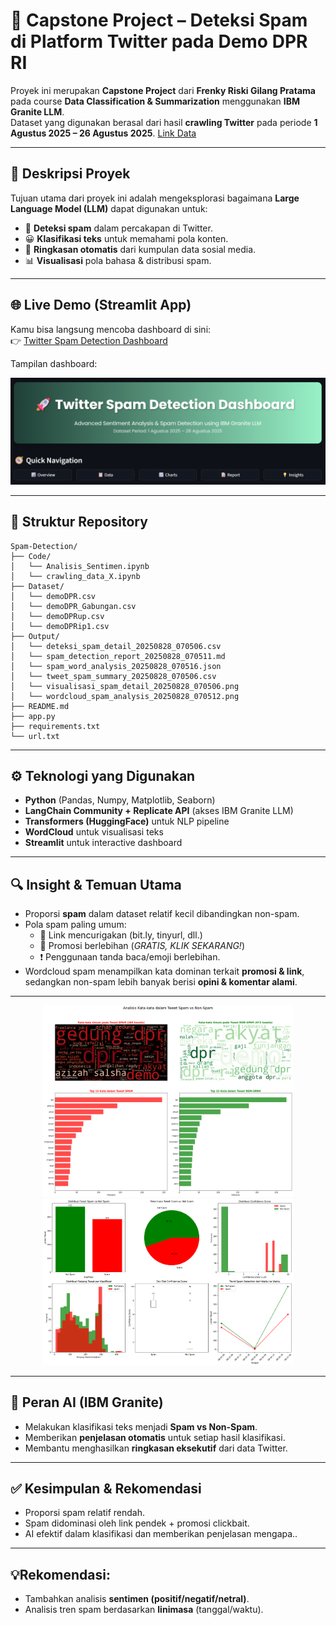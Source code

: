 # 🚀 Capstone Project – Deteksi Spam di Platform Twitter pada Demo DPR RI

Proyek ini merupakan **Capstone Project** dari **Frenky Riski Gilang Pratama** pada course **Data Classification & Summarization** menggunakan **IBM Granite LLM**.  
Dataset yang digunakan berasal dari hasil **crawling Twitter** pada periode **1 Agustus 2025 – 26 Agustus 2025**. [Link Data](https://drive.google.com/drive/folders/1JKTy0ssNl-akoB98IGyYdzWmGOVSw0oF)  

---

## 📌 Deskripsi Proyek
Tujuan utama dari proyek ini adalah mengeksplorasi bagaimana **Large Language Model (LLM)** dapat digunakan untuk:
- 🔎 **Deteksi spam** dalam percakapan di Twitter.  
- 😀 **Klasifikasi teks** untuk memahami pola konten.  
- 📝 **Ringkasan otomatis** dari kumpulan data sosial media.  
- 📊 **Visualisasi** pola bahasa & distribusi spam.  

---

## 🌐 Live Demo (Streamlit App)
Kamu bisa langsung mencoba dashboard di sini:  
👉 [Twitter Spam Detection Dashboard](https://twitter-spam-detection.streamlit.app/)  

Tampilan dashboard:  

<p align="center">
  <img src="Output/dahboard_st.png" alt="Dashboard Preview" width="600"/>
</p>

---

## 📂 Struktur Repository
```
Spam-Detection/
├── Code/
│   └── Analisis_Sentimen.ipynb
│   └── crawling_data_X.ipynb
├── Dataset/
│   └── demoDPR.csv
│   └── demoDPR_Gabungan.csv
│   └── demoDPRup.csv
│   └── demoDPRip1.csv
├── Output/
│   └── deteksi_spam_detail_20250828_070506.csv
│   └── spam_detection_report_20250828_070511.md
│   └── spam_word_analysis_20250828_070516.json
│   └── tweet_spam_summary_20250828_070506.csv
│   └── visualisasi_spam_detail_20250828_070506.png
│   └── wordcloud_spam_analysis_20250828_070512.png
├── README.md
├── app.py
├── requirements.txt
└── url.txt
```
---

## ⚙️ Teknologi yang Digunakan
- **Python** (Pandas, Numpy, Matplotlib, Seaborn)  
- **LangChain Community + Replicate API** (akses IBM Granite LLM)
- **Transformers (HuggingFace)** untuk NLP pipeline    
- **WordCloud** untuk visualisasi teks
- **Streamlit** untuk interactive dashboard    

---

## 🔍 Insight & Temuan Utama
- Proporsi **spam** dalam dataset relatif kecil dibandingkan non-spam.  
- Pola spam paling umum:  
  - 🔗 Link mencurigakan (bit.ly, tinyurl, dll.)  
  - 📢 Promosi berlebihan (*GRATIS, KLIK SEKARANG!*)  
  - ❗ Penggunaan tanda baca/emoji berlebihan.  
- Wordcloud spam menampilkan kata dominan terkait **promosi & link**,  sedangkan non-spam lebih banyak berisi **opini & komentar alami**.  

---

<p align="center">
  <img src="Output/wordcloud_spam_analysis_20250828_070512.png" alt="WordCloud Spam" width="400"/>
  <img src="Output/visualisasi_spam_detail_20250828_070506.png" alt="Distribusi Spam Detail" width="400"/>
</p>

---

## 🤖 Peran AI (IBM Granite)
- Melakukan klasifikasi teks menjadi **Spam vs Non-Spam**.  
- Memberikan **penjelasan otomatis** untuk setiap hasil klasifikasi.  
- Membantu menghasilkan **ringkasan eksekutif** dari data Twitter.  

---

## ✅ Kesimpulan & Rekomendasi
- Proporsi spam relatif rendah.
- Spam didominasi oleh link pendek + promosi clickbait.
- AI efektif dalam klasifikasi dan memberikan penjelasan mengapa..  

---

## 💡Rekomendasi:  
- Tambahkan analisis **sentimen (positif/negatif/netral)**.
- Analisis tren spam berdasarkan **linimasa** (tanggal/waktu).  
